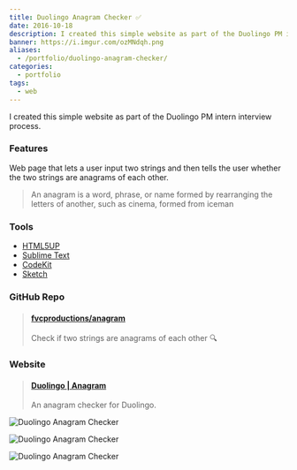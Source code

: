 ```yaml
---
title: Duolingo Anagram Checker ✅
date: 2016-10-18
description: I created this simple website as part of the Duolingo PM intern interview process.
banner: https://i.imgur.com/ozMNdqh.png
aliases:
  - /portfolio/duolingo-anagram-checker/
categories:
  - portfolio
tags:
  - web
---
```


I created this simple website as part of the Duolingo PM intern interview process.

### Features

Web page that lets a user input two strings and then tells the user whether the two strings are anagrams of each other.

> An anagram is a word, phrase, or name formed by rearranging the letters of another, such as cinema, formed from iceman

### Tools

- [HTML5UP](https://html5up.net)
- [Sublime Text](https://github.com/fvcproductions/Sublime)
- [CodeKit](https://incident57.com/codekit/)
- [Sketch](https://www.sketchapp.com/)

### GitHub Repo

<blockquote class="embedly-card"><h4><a href="https://github.com/fvcproductions/anagram">fvcproductions/anagram</a></h4><p>Check if two strings are anagrams of each other 🔍</p></blockquote>
<script async src="//cdn.embedly.com/widgets/platform.js" charset="UTF-8"></script>

### Website

<blockquote class="embedly-card"><h4><a href="https://fvcproductions.github.io/anagram">Duolingo | Anagram</a></h4><p>An anagram checker for Duolingo.</p></blockquote>

![Duolingo Anagram Checker](https://i.imgur.com/ozMNdqh.png)

![Duolingo Anagram Checker](https://i.imgur.com/SHpvzVg.png)

![Duolingo Anagram Checker](https://i.imgur.com/7zVt1UO.png)
